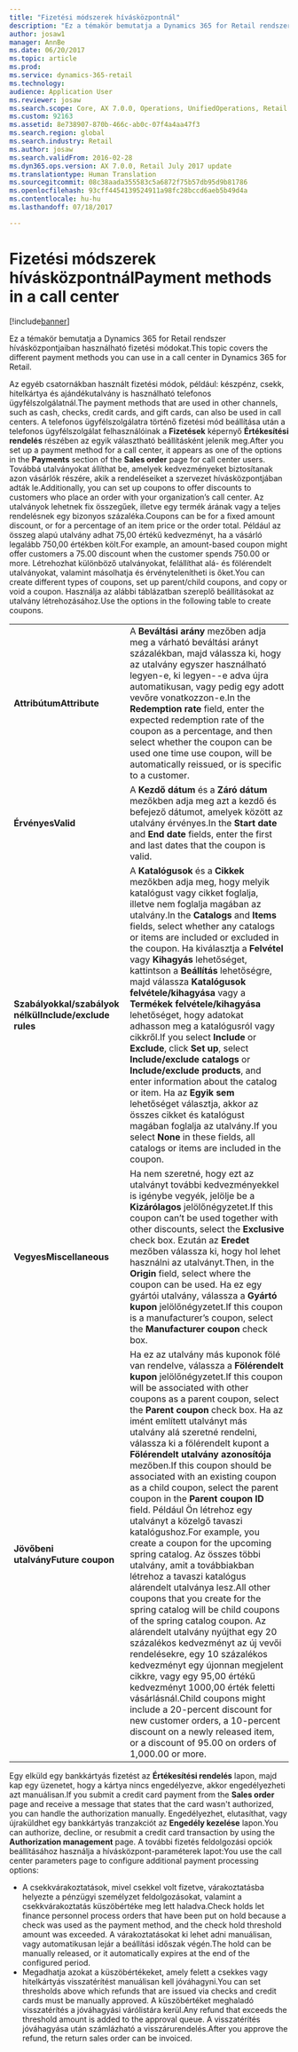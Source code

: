 ```yaml
---
title: "Fizetési módszerek hívásközpontnál"
description: "Ez a témakör bemutatja a Dynamics 365 for Retail rendszer hívásközpontjaiban használható fizetési módokat."
author: josaw1
manager: AnnBe
ms.date: 06/20/2017
ms.topic: article
ms.prod: 
ms.service: dynamics-365-retail
ms.technology: 
audience: Application User
ms.reviewer: josaw
ms.search.scope: Core, AX 7.0.0, Operations, UnifiedOperations, Retail
ms.custom: 92163
ms.assetid: 8e738907-870b-466c-ab0c-07f4a4aa47f3
ms.search.region: global
ms.search.industry: Retail
ms.author: josaw
ms.search.validFrom: 2016-02-28
ms.dyn365.ops.version: AX 7.0.0, Retail July 2017 update
ms.translationtype: Human Translation
ms.sourcegitcommit: 08c38aada355583c5a6872f75b57db95d9b81786
ms.openlocfilehash: 93cff4454139524911a98fc28bccd6aeb5b49d4a
ms.contentlocale: hu-hu
ms.lasthandoff: 07/18/2017

---
```


# <a name="payment-methods-in-a-call-center"></a><span data-ttu-id="697ca-103">Fizetési módszerek hívásközpontnál</span><span class="sxs-lookup"><span data-stu-id="697ca-103">Payment methods in a call center</span></span>

[!include[banner](includes/banner.md)]


<span data-ttu-id="697ca-104">Ez a témakör bemutatja a Dynamics 365 for Retail rendszer hívásközpontjaiban használható fizetési módokat.</span><span class="sxs-lookup"><span data-stu-id="697ca-104">This topic covers the different payment methods you can use in a call center in Dynamics 365 for Retail.</span></span>

<span data-ttu-id="697ca-105">Az egyéb csatornákban használt fizetési módok, például: készpénz, csekk, hitelkártya és ajándékutalvány is használható telefonos ügyfélszolgálatnál.</span><span class="sxs-lookup"><span data-stu-id="697ca-105">The payment methods that are used in other channels, such as cash, checks, credit cards, and gift cards, can also be used in call centers.</span></span> <span data-ttu-id="697ca-106">A telefonos ügyfélszolgálatra történő fizetési mód beállítása után a telefonos ügyfélszolgálat felhasználóinak a **Fizetések** képernyő **Értékesítési rendelés** részében az egyik választható beállításként jelenik meg.</span><span class="sxs-lookup"><span data-stu-id="697ca-106">After you set up a payment method for a call center, it appears as one of the options in the **Payments** section of the **Sales order** page for call center users.</span></span> <span data-ttu-id="697ca-107">Továbbá utalványokat állíthat be, amelyek kedvezményeket biztosítanak azon vásárlók részére, akik a rendeléseiket a szervezet hívásközpontjában adták le.</span><span class="sxs-lookup"><span data-stu-id="697ca-107">Additionally, you can set up coupons to offer discounts to customers who place an order with your organization’s call center.</span></span> <span data-ttu-id="697ca-108">Az utalványok lehetnek fix összegűek, illetve egy termék árának vagy a teljes rendelésnek egy bizonyos százaléka.</span><span class="sxs-lookup"><span data-stu-id="697ca-108">Coupons can be for a fixed amount discount, or for a percentage of an item price or the order total.</span></span> <span data-ttu-id="697ca-109">Például az összeg alapú utalvány adhat 75,00 értékű kedvezményt, ha a vásárló legalább 750,00 értékben költ.</span><span class="sxs-lookup"><span data-stu-id="697ca-109">For example, an amount-based coupon might offer customers a 75.00 discount when the customer spends 750.00 or more.</span></span> <span data-ttu-id="697ca-110">Létrehozhat különböző utalványokat, felállíthat alá- és fölérendelt utalványokat, valamint másolhatja és érvénytelenítheti is őket.</span><span class="sxs-lookup"><span data-stu-id="697ca-110">You can create different types of coupons, set up parent/child coupons, and copy or void a coupon.</span></span> <span data-ttu-id="697ca-111">Használja az alábbi táblázatban szereplő beállításokat az utalvány létrehozásához.</span><span class="sxs-lookup"><span data-stu-id="697ca-111">Use the options  in the following table to create coupons.</span></span>

|                           |                                                                                                                                                                                                                                                                                                                                                                                                                                                                                                                                                                                                                             |
|---------------------------|-----------------------------------------------------------------------------------------------------------------------------------------------------------------------------------------------------------------------------------------------------------------------------------------------------------------------------------------------------------------------------------------------------------------------------------------------------------------------------------------------------------------------------------------------------------------------------------------------------------------------------|
| <span data-ttu-id="697ca-112">**Attribútum**</span><span class="sxs-lookup"><span data-stu-id="697ca-112">**Attribute**</span></span>             | <span data-ttu-id="697ca-113">A **Beváltási arány** mezőben adja meg a várható beváltási arányt százalékban, majd válassza ki, hogy az utalvány egyszer használható legyen-e, ki legyen--e adva újra automatikusan, vagy pedig egy adott vevőre vonatkozzon-e.</span><span class="sxs-lookup"><span data-stu-id="697ca-113">In the **Redemption rate** field, enter the expected redemption rate of the coupon as a percentage, and then select whether the coupon can be used one time use coupon, will be automatically reissued, or is specific to a customer.</span></span>                                                                                                                                                                                                                                                                                                                                                                                       |
| <span data-ttu-id="697ca-114">**Érvényes**</span><span class="sxs-lookup"><span data-stu-id="697ca-114">**Valid**</span></span>                 | <span data-ttu-id="697ca-115">A **Kezdő dátum** és a **Záró dátum** mezőkben adja meg azt a kezdő és befejező dátumot, amelyek között az utalvány érvényes.</span><span class="sxs-lookup"><span data-stu-id="697ca-115">In the **Start date** and **End date** fields, enter the first and last dates that the coupon is valid.</span></span>                                                                                                                                                                                                                                                                                                                                                                                                                                                                                                                     |
| <span data-ttu-id="697ca-116">**Szabályokkal/szabályok nélkül**</span><span class="sxs-lookup"><span data-stu-id="697ca-116">**Include/exclude rules**</span></span> | <span data-ttu-id="697ca-117">A **Katalógusok** és a **Cikkek** mezőkben adja meg, hogy melyik katalógust vagy cikket foglalja, illetve nem foglalja magában az utalvány.</span><span class="sxs-lookup"><span data-stu-id="697ca-117">In the **Catalogs** and **Items** fields, select whether any catalogs or items are included or excluded in the coupon.</span></span> <span data-ttu-id="697ca-118">Ha kiválasztja a **Felvétel** vagy **Kihagyás** lehetőséget, kattintson a **Beállítás** lehetőségre, majd válassza **Katalógusok felvétele/kihagyása** vagy a **Termékek felvétele/kihagyása** lehetőséget, hogy adatokat adhasson meg a katalógusról vagy cikkről.</span><span class="sxs-lookup"><span data-stu-id="697ca-118">If you select **Include** or **Exclude**, click **Set up**, select **Include/exclude catalogs** or **Include/exclude products**, and enter information about the catalog or item.</span></span> <span data-ttu-id="697ca-119">Ha az **Egyik sem** lehetőséget választja, akkor az összes cikket és katalógust magában foglalja az utalvány.</span><span class="sxs-lookup"><span data-stu-id="697ca-119">If you select **None** in these fields, all catalogs or items are included in the coupon.</span></span>                                                                                                                                                                                                                          |
| <span data-ttu-id="697ca-120">**Vegyes**</span><span class="sxs-lookup"><span data-stu-id="697ca-120">**Miscellaneous**</span></span>         | <span data-ttu-id="697ca-121">Ha nem szeretné, hogy ezt az utalványt további kedvezményekkel is igénybe vegyék, jelölje be a **Kizárólagos** jelölőnégyzetet.</span><span class="sxs-lookup"><span data-stu-id="697ca-121">If this coupon can’t be used together with other discounts, select the **Exclusive** check box.</span></span> <span data-ttu-id="697ca-122">Ezután az **Eredet** mezőben válassza ki, hogy hol lehet használni az utalványt.</span><span class="sxs-lookup"><span data-stu-id="697ca-122">Then, in the **Origin** field, select where the coupon can be used.</span></span> <span data-ttu-id="697ca-123">Ha ez egy gyártói utalvány, válassza a **Gyártó kupon** jelölőnégyzetet.</span><span class="sxs-lookup"><span data-stu-id="697ca-123">If this coupon is a manufacturer’s coupon, select the **Manufacturer coupon** check box.</span></span>                                                                                                                                                                                                                                                                                                                                                                |
| <span data-ttu-id="697ca-124">**Jövőbeni utalvány**</span><span class="sxs-lookup"><span data-stu-id="697ca-124">**Future coupon**</span></span>         | <span data-ttu-id="697ca-125">Ha ez az utalvány más kuponok fölé van rendelve, válassza a **Fölérendelt kupon** jelölőnégyzetet.</span><span class="sxs-lookup"><span data-stu-id="697ca-125">If this coupon will be associated with other coupons as a parent coupon, select the **Parent coupon** check box.</span></span> <span data-ttu-id="697ca-126">Ha az imént említett utalványt más utalvány alá szeretné rendelni, válassza ki a fölérendelt kupont a **Fölérendelt utalvány azonosítója** mezőben.</span><span class="sxs-lookup"><span data-stu-id="697ca-126">If this coupon should be associated with an existing coupon as a child coupon, select the parent coupon in the **Parent coupon ID** field.</span></span> <span data-ttu-id="697ca-127">Például Ön létrehoz egy utalványt a közelgő tavaszi katalógushoz.</span><span class="sxs-lookup"><span data-stu-id="697ca-127">For example, you create a coupon for the upcoming spring catalog.</span></span> <span data-ttu-id="697ca-128">Az összes többi utalvány, amit a továbbiakban létrehoz a tavaszi katalógus alárendelt utalványa lesz.</span><span class="sxs-lookup"><span data-stu-id="697ca-128">All other coupons that you create for the spring catalog will be child coupons of the spring catalog coupon.</span></span> <span data-ttu-id="697ca-129">Az alárendelt utalvány nyújthat egy 20 százalékos kedvezményt az új vevői rendelésekre, egy 10 százalékos kedvezményt egy újonnan megjelent cikkre, vagy egy 95,00 értékű kedvezményt 1000,00 érték feletti vásárlásnál.</span><span class="sxs-lookup"><span data-stu-id="697ca-129">Child coupons might include a 20-percent discount for new customer orders, a 10-percent discount on a newly released item, or a discount of 95.00 on orders of 1,000.00 or more.</span></span> |

<span data-ttu-id="697ca-130">Egy elküld egy bankkártyás fizetést az **Értékesítési rendelés** lapon, majd kap egy üzenetet, hogy a kártya nincs engedélyezve, akkor engedélyezheti azt manuálisan.</span><span class="sxs-lookup"><span data-stu-id="697ca-130">If you submit a credit card payment from the **Sales order** page and receive a message that states that the card wasn't authorized, you can handle the authorization manually.</span></span> <span data-ttu-id="697ca-131">Engedélyezhet, elutasíthat, vagy újraküldhet egy bankkártyás tranzakciót az **Engedély kezelése** lapon.</span><span class="sxs-lookup"><span data-stu-id="697ca-131">You can authorize, decline, or resubmit a credit card transaction by using the **Authorization management** page.</span></span> <span data-ttu-id="697ca-132">A további fizetés feldolgozási opciók beállításához használja a hívásközpont-paraméterek lapot:</span><span class="sxs-lookup"><span data-stu-id="697ca-132">You use the call center parameters page to configure additional payment processing options:</span></span>

-   <span data-ttu-id="697ca-133">A csekkvárakoztatások, mivel csekkel volt fizetve, várakoztatásba helyezte a pénzügyi személyzet feldolgozásokat, valamint a csekkvárakoztatás küszöbértéke meg lett haladva.</span><span class="sxs-lookup"><span data-stu-id="697ca-133">Check holds let finance personnel process orders that have been put on hold because a check was used as the payment method, and the check hold threshold amount was exceeded.</span></span> <span data-ttu-id="697ca-134">A várakoztatásokat ki lehet adni manuálisan, vagy automatikusan lejár a beállítási időszak végén.</span><span class="sxs-lookup"><span data-stu-id="697ca-134">The hold can be manually released, or it automatically expires at the end of the configured period.</span></span>
-   <span data-ttu-id="697ca-135">Megadhatja azokat a küszöbértékeket, amely felett a csekkes vagy hitelkártyás visszatérítést manuálisan kell jóváhagyni.</span><span class="sxs-lookup"><span data-stu-id="697ca-135">You can set thresholds above which refunds that are issued via checks and credit cards must be manually approved.</span></span> <span data-ttu-id="697ca-136">A küszöbértéket meghaladó visszatérítés a jóváhagyási várólistára kerül.</span><span class="sxs-lookup"><span data-stu-id="697ca-136">Any refund that exceeds the threshold amount is added to the approval queue.</span></span> <span data-ttu-id="697ca-137">A visszatérítés jóváhagyása után számlázható a visszárurendelés.</span><span class="sxs-lookup"><span data-stu-id="697ca-137">After you approve the refund, the return sales order can be invoiced.</span></span>





